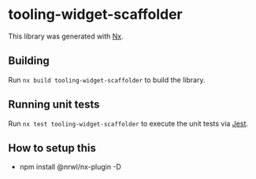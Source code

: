 # tooling-widget-scaffolder

This library was generated with [Nx](https://nx.dev).

## Building

Run `nx build tooling-widget-scaffolder` to build the library.

## Running unit tests

Run `nx test tooling-widget-scaffolder` to execute the unit tests via [Jest](https://jestjs.io).

## How to setup this

- npm install @nrwl/nx-plugin -D
